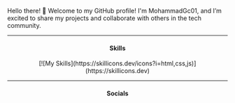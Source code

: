 Hello there! 👋
Welcome to my GitHub profile! I'm MohammadGc01, and I’m excited to share my projects and collaborate with others in the tech community.

<!--🔭 I’m currently working on:
Developing web applications using HTML, CSS, and JavaScript.
Building backend services with Node.js and MySQL.
🌱 I’m currently learning:
Advanced concepts in JavaScript and exploring React for frontend development.
Enhancing my skills in Bootstrap for responsive design.
👯 I’m looking to collaborate on:
Open-source projects that involve web development.
Any innovative ideas that can benefit from my skill set!
🤔 I’m looking for help with:
Best practices in Node.js and MySQL integration.
Improving my knowledge in API development.
💬 Ask me about:
Web development techniques and best practices.
My experiences with different frameworks and libraries.
📫 How to reach me:
You can contact me via my email or connect with me on LinkedIn.
😄 Pronouns:
He/Him
⚡ Fun fact:
I love exploring new technologies and am always on the lookout for interesting coding challenges!
-->

<hr>
<div align="center">
  <h4>Skills</h4>
  [![My Skills](https://skillicons.dev/icons?i=html,css,js)](https://skillicons.dev)
</div>



<hr>
<div align="center">
  <h4>Socials</h4>
  <a href="#"></a>
</div>
